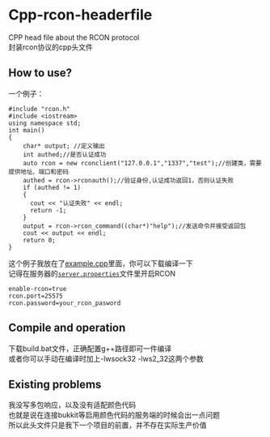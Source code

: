 # Cpp-rcon-headerfile
CPP head file about the RCON protocol  
封装rcon协议的cpp头文件

## How to use?  
一个例子：
```
#include "rcon.h"
#include <iostream>
using namespace std;
int main()
{
    char* output; //定义输出
    int authed;//是否认证成功
    auto rcon = new rconclient("127.0.0.1","1337","test");//创建类，需要提供地址、端口和密码
    authed = rcon->rconauth();//验证身份,认证成功返回1，否则认证失败
    if (authed != 1)
    {
      cout << "认证失败" << endl;
      return -1;
    }
    output = rcon->rcon_command((char*)"help");//发送命令并接受返回包
    cout << output << endl;
    return 0;
}
```
这个例子我放在了[example.cpp](example.cpp)里面，你可以下载编译一下  
记得在服务器的[```server.properties```](https://minecraft.gamepedia.com/Server.properties)文件里开启RCON  
```
enable-rcon=true
rcon.port=25575
rcon.password=your_rcon_pasword
```

## Compile and operation  
下载build.bat文件，正确配置g++路径即可一件编译  
或者你可以手动在编译时加上-lwsock32 -lws2_32这两个参数  

## Existing problems  
我没写多包响应，以及没有适配颜色代码  
也就是说在连接bukkit等启用颜色代码的服务端的时候会出一点问题  
所以此头文件只是我下一个项目的前置，并不存在实际生产价值  
